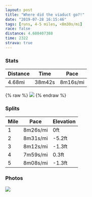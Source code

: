 ```yaml
---
layout: post
title: "Where did the viaduct go?!"
date: "2019-07-28 16:15:46"
tags: [runs, 4-5 miles, <8m30s/mi]
race: false
distance: 4.680407388
time: 2322
strava: true
---
```


### Stats

| Distance | Time | Pace |
|----------|------|------|
|4.68mi|38m42s|8m16s/mi|

{% raw %}
<img src='https://maps.googleapis.com/maps/api/staticmap?maptype=roadmap&path=enc:}xsaHzkyiV?HCDDLGLA\@LD@FSD?^URYNENMRYB?BDVl@FBLEHGDMWGMYTa@Nk@BCNUj@i@NQTc@FSNYPEFGZm@Vq@JGd@o@VQRQl@qAPUHGJDJLJR?b@Kn@@LBHDFDBFAVa@|AoB?DB?a@bA[h@K\KH_@r@SXk@n@k@|@q@t@_@l@a@h@c@t@_@^cAxAYh@_AhAu@v@_@f@yBvDq@pAUx@Kl@Gh@QhAAn@CLaA`BcAbA]h@k@r@Ut@EVYn@g@d@SHWTo@tASXg@Za@^QXAZGNML]VSR[p@_AxAQNq@^MLM^@t@Ch@_@z@Ot@Y|@CL?JB@DCf@y@\kAJm@ZmAd@qAT_@Xe@`@c@l@cANOXWVe@^]r@mAfAqAvAqBP[^e@lAgBh@sAPS^Yf@y@Vk@Lk@B]@}@Lc@VoANo@Tk@NORGr@R`@KbA{@n@w@Zk@Ns@Fa@DsANeA@UVm@hCmDh@m@LQFQZg@TQh@w@d@e@Xc@n@o@NYzA}At@oAf@oAXy@`@_ATu@`@e@v@cA~AeDJY`@g@j@_ABUhAmCVq@f@gAv@sBJM^y@JOf@uAZe@r@_Bt@cAd@qALm@b@q@Te@JYJUPILKXi@Vi@FU\w@h@cAT]`AwBRWVg@Rg@Ni@\k@Ri@hAgBn@}ANc@d@eA|@_BTk@fAmBPW|@gAxA{Az@q@l@]\]Z_@pAeA~@cARMLEhBcBZMf@a@TMf@q@^_@\g@^[RUPMRIlAeALWBa@G_@ECI[A[Uw@EU@MFEDBH?JC@ELIXa@`@ODIGI@K\WLCP?JGBC?Q&key=AIzaSyC1MId7bFpkLXNAaYhBSTb8jLyiSqzbDtM&size=800x800&markers=color:yellow|label:S|47.62015,-122.35982&markers=color:green|label:F|47.60174,-122.33533999999992'>
{% endraw %}

### Splits

| Mile | Pace | Elevation |
|------|------|-----------|
|1|8m26s/mi|0ft|
|2|8m31s/mi|-5.2ft|
|3|8m12s/mi|-1.3ft|
|4|7m59s/mi|0.3ft|
|5|8m08s/mi|-1.3ft|

### Photos
<img src='https://dgtzuqphqg23d.cloudfront.net/I-MiGl6ndCt_PPNdSPOo-KD0XVL6UZu4hgpINkDhWVc-768x576.jpg'>
